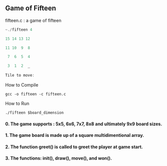 ## Game of Fifteen

fifteen.c : a game of fifteen
```javascript
~./fifteen 4

15 14 13 12

11 10  9  8

 7  6  5  4

 3  1  2  _
 
Tile to move:
```

How to Compile
```
gcc -o fifteen -c fifteen.c
```
How to Run 
```
./fifteen $board_dimension
```

#### 0. The game supports  : 5x5, 6x6, 7x7, 8x8 and ultimately 9x9 board sizes.
#### 1. The game board is made up of a square multidimentional array.
#### 2. The function greet() is called to greet the player at game start.
#### 3. The functions: init(), draw(), move(), and won().
